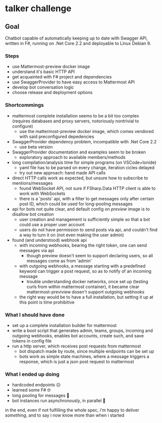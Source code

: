 # talker challenge

## Goal

Chatbot capable of automatically keeping up to date with Swagger API, written in F#, running on .Net Core 2.2 and deployable to Linux Debian 9.

### Steps

- use Mattermost-preview docker image
- understand it's basic HTTP API
- get acquainted with F# project and dependencies
- use SwaggerProvider to have easy access to Mattermost API
- develop bot conversation logic
- choose release and deployment options

### Shortcommings

- mattermost complete installation seems to be a bit too complex (requires databases and proxy servers, notoriously nontrivial to configure)
  - use the mattermost-preview docker image, which comes vendored with said preconfigured depedencies
- SwaggerProvider dependency problem, incompatible with .Net Core 2.2
  - use beta version
- SwaggerProvider documentation and examples seem to be broken
  - exploratory approach to available members/methods
- long compilation/analysis time for simple programs (on VSCode+Ionide)
  - yaml file has to be parsed on every change, iteration cicles delayed
  - try out new approach: hand made API calls
- direct HTTP calls work as expected, but unsure how to subscribe to mentions/messages
  - found WebSocket API, not sure if FSharp.Data HTTP client is able to work with WebSockets
  - there is a 'posts' api, with a filter to get messages only after certain post ID, which could be used for long-pooling messages
- api for bots not quite clear, and default config on _preview_ image is to disallow bot creation
  - user creation and management is sufficiently simple so that a bot could use a proper user account
  - users do not have permission to send posts via api, and couldn't find a way to turn it on (not even making the user admin)
- found (and understood) webhook api
  - with incoming webhooks, bearing the right token, one can send messages via api
    - though preview doesn't seem to support declaring users, so all messages come as from 'admin'
  - with outgoing webhooks, a message starting with a predefined keyword can trigger a post request, so as to notify of an incoming message
    - trouble understanding docker networks, once set up (testing curls from within mattermost container), it became clear mattermost-previview dosen't support outgoing webhooks
  - the right way would be to have a full installation, but setting it up at this point is time prohibitive

### What I should have done

- set up a complete installation builder for mattermost
- write a boot script that generates admin, teams, groups, incoming and outgoing webhooks, enables bot accounts, create such, and save tokens in config file
- run a http server, which receives post requests from mattermost
  - bot dispatch made by route, since multiple endpoints can be set up
  - bots work as simple state machines, where a message triggers a response, which is just a json post request to mattermost

### What I ended up doing

- hardcoded endpoints ☹️
- learned some F# 🤓
- long pooling for messages 🙁
- bot instances run asynchronously, in parallel 🙂

in the end, even if not fulfilling the whole spec, i'm happy to deliver _something_, and to say i now know more than when i started
